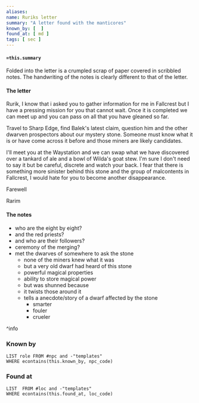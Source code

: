 ```yaml
---
aliases: 
name: Ruriks letter
summary: "A letter found with the manticores"
known_by: [  ]
found_at: [ md ]
tags: [ sec ]
---
```

#### `=this.summary`

Folded into the letter is a crumpled scrap of paper covered in scribbled notes.  The handwriting of the notes is clearly different to that of the letter.

#### The letter

Rurik,
I know that i asked you to gather information for me in Fallcrest but I have a pressing mission for you that cannot wait.  Once it is completed we can meet up and you can pass on all that you have gleaned so far.

Travel to Sharp Edge, find Balek's latest claim, question him and the other dwarven prospectors about our mystery stone.  Someone must know what it is or have come across it before and those miners are likely candidates.

I'll meet you at the Waystation and we can swap what we have discovered over a tankard of ale and a bowl of Wilda's goat stew.  I'm sure I don't need to say it but be careful, discrete and watch your back.  I fear that there is something more sinister behind this stone and the group of malcontents in Fallcrest, I would hate for you to become another disappearance.

Farewell 

Rarim


#### The notes
- who are the eight by eight?
- and the red priests?
- and who are their followers?
- ceremony of the merging? 
- met the dwarves of somewhere to ask the stone
	- none of the miners knew what it was
	- but a very old dwarf had heard of this stone
	- powerful magical properties
	- ability to store magical power
	- but was shunned because
	- it twists those around it
	- tells a anecdote/story of a dwarf affected by the stone
		- smarter
		- fouler
		- crueler

^info





### Known by
```dataview
LIST role FROM #npc and -"templates"
WHERE econtains(this.known_by, npc_code)
```

### Found at
```dataview
LIST  FROM #loc and -"templates"
WHERE econtains(this.found_at, loc_code)
```
